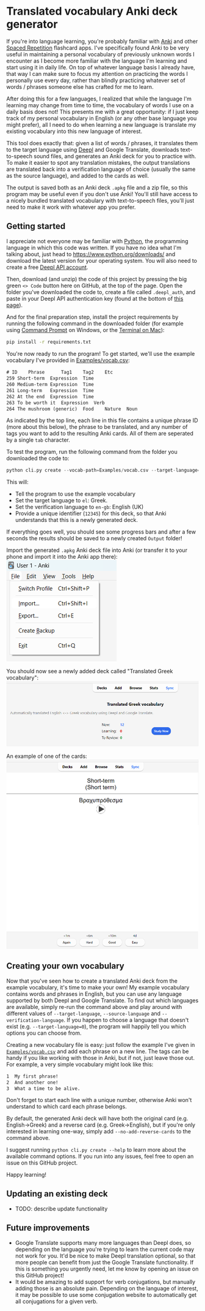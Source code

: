 # Translated vocabulary Anki deck generator
If you're into language learning, you're probably familiar with [Anki](https://apps.ankiweb.net/) and other [Spaced Repetition](https://en.wikipedia.org/wiki/Spaced_repetition) flashcard apps. I've specifically found Anki to be very useful in maintaining a personal vocabulary of previously unknown words I encounter as I become more familiar with the language I'm learning and start using it in daily life. On top of whatever language basis I already have, that way I can make sure to focus my attention on practicing the words I personally use every day, rather than blindly practicing whatever set of words / phrases someone else has crafted for me to learn.

After doing this for a few languages, I realized that while the language I'm learning may change from time to time, the vocabulary of words I use on a daily basis does not! This presents me with a great opportunity: if I just keep track of my personal vocabulary in English (or any other base language you might prefer), all I need to do when learning a new language is translate my existing vocabulary into this new language of interest.

This tool does exactly that: given a list of words / phrases, it translates them to the target language using [Deepl](https://www.deepl.com/translator) and Google Translate, downloads text-to-speech sound files, and generates an Anki deck for you to practice with.
To make it easier to spot any translation mistakes, the output translations are translated back into a verification language of choice (usually the same as the source language), and added to the cards as well.

The output is saved both as an Anki deck `.apkg` file and a zip file, so this program may be useful even if you don't use Anki! You'll still have access to a nicely bundled translated vocabulary with text-to-speech files, you'll just need to make it work with whatever app you prefer.

## Getting started
I appreciate not everyone may be familiar with [Python](https://www.python.org/), the programming language in which this code was written. If you have no idea what I'm talking about, just head to https://www.python.org/downloads/ and download the latest version for your operating system. You will also need to create a free [Deepl API account](https://www.deepl.com/pro-api?cta=header-pro-api).

Then, download (and unzip) the code of this project by pressing the big green `<> Code` button here on GitHub, at the top of the page.
Open the folder you've downloaded the code to, create a file called `.deepl_auth`, and paste in your Deepl API authentication key (found at the bottom of [this page](https://www.deepl.com/account/summary)).

And for the final preparation step, install the project requirements by running the following command in the downloaded folder (for example using [Command Prompt](https://stackoverflow.com/questions/40146104/is-there-a-way-to-open-command-prompt-in-current-folder) on Windows, or the [Terminal on Mac](https://macosx-faq.com/open-terminal-current-folder/)):
```bash
pip install -r requirements.txt
```

You're now ready to run the program! To get started, we'll use the example vocabulary I've provided in [Examples/vocab.csv](Examples/vocab.csv):
```csv
# ID    Phrase  	Tag1    Tag2    Etc
259	Short-term	Expression	Time
260	Medium-term	Expression	Time
261	Long-term	Expression	Time
262	At the end	Expression	Time
263	To be worth it	Expression	Verb
264	The mushroom (generic)	Food	Nature	Noun
```

As indicated by the top line, each line in this file contains a unique phrase ID (more about this below), the phrase to be translated, and any number of tags you want to add to the resulting Anki cards. All of them are seperated by a single `tab` character.

To test the program, run the following command from the folder you downloaded the code to:
```python
python cli.py create --vocab-path=Examples/vocab.csv --target-language="el" --verification-language="en-gb" --deck-id=12345
```

This will:
- Tell the program to use the example vocabulary
- Set the target language to `el`: Greek.
- Set the verification language to `en-gb`: English (UK)
- Provide a unique identifier (`12345`) for this deck, so that Anki understands that this is a newly generated deck.

If everything goes well, you should see some progress bars and after a few seconds the results should be saved to a newly created `Output` folder!

Import the generated `.apkg` Anki deck file into Anki (or transfer it to your phone and import it into the Anki app there):
![](Examples/anki_import.png)

You should now see a newly added deck called "Translated Greek vocabulary":
![](Examples/anki_deck.png)

An example of one of the cards:
![](Examples/card_example.png)


## Creating your own vocabulary
Now that you've seen how to create a translated Anki deck from the example vocabulary, it's time to make your own!
My example vocabulary contains words and phrases in English, but you can use any language supported by both Deepl and Google Translate.
To find out which languages are available, simply re-run the command above and play around with different values of `--target-language`, `--source-language` and `--verification-language`. If you happen to choose a language that doesn't exist (e.g. `--target-language=0`), the program will happily tell you which options you can choose from.

Creating a new vocabulary file is easy: just follow the example I've given in [`Examples/vocab.csv`](Examples/vocab.csv) and add each phrase on a new line. The tags can be handy if you like working with those in Anki, but if not, just leave those out.
For example, a very simple vocabulary might look like this:
```csv
1  My first phrase!
2  And another one!
3  What a time to be alive.
```

Don't forget to start each line with a unique number, otherwise Anki won't understand to which card each phrase belongs.

By default, the generated Anki deck will have both the original card (e.g. English->Greek) and a reverse card (e.g. Greek->English), but if you're only interested in learning one-way, simply add `--no-add-reverse-cards` to the command above.

I suggest running `python cli.py create --help` to learn more about the available command options. If you run into any issues, feel free to open an issue on this GitHub project.

Happy learning!


## Updating an existing deck
- TODO: describe update functionality


## Future improvements
- Google Translate supports many more languages than Deepl does, so depending on the language you're trying to learn the current code may not work for you. It'd be nice to make Deepl translation optional, so that more people can benefit from just the Google Translate functionality. If this is something you urgently need, let me know by opening an issue on this GitHub project!
- It would be amazing to add support for verb conjugations, but manually adding those is an absolute pain.
Depending on the language of interest, it may be possible to use some conjugation website to automatically get all conjugations for a given verb.
